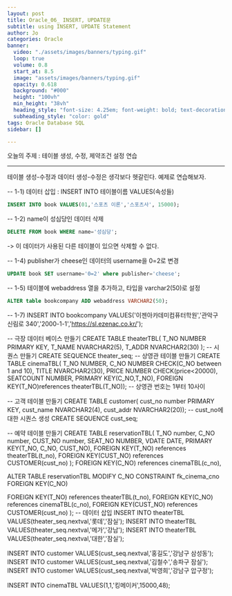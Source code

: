 ```yaml
---
layout: post
title: Oracle_06_ INSERT, UPDATE문
subtitle: using INSERT, UPDATE Statement
author: Jo
categories: Oracle
banner:
  video: "./assets/images/banners/typing.gif"
  loop: true
  volume: 0.8
  start_at: 8.5
  image: "assets/images/banners/typing.gif"
  opacity: 0.618
  background: "#000"
  height: "100vh"
  min_height: "38vh"
  heading_style: "font-size: 4.25em; font-weight: bold; text-decoration: underline"
  subheading_style: "color: gold"
tags: Oracle Database SQL
sidebar: []

---
```


오늘의 주제 :  테이블 생성, 수정, 제약조건 설정 연습<br>
 * * *
 
테이블 생성-수정과 데이터 생성-수정은 생각보다 헷갈린다. 예제로 연습해보자.<br>




-- 1-1) 데이터 삽입
: INSERT INTO 테이블이름 VALUES(속성들)
```sql
INSERT INTO book VALUES(01,'스포츠 이론','스포츠사', 15000);
```

-- 1-2) name이 성심당인 데이터 삭제
```sql
DELETE FROM book WHERE name='성심당';
```
 -> 이 데이터가 사용된 다른 테이블이 있으면 삭제할 수 없다.<br>
 
-- 1-4) publisher가 cheese인 데이터의 username을 0=2로 변경
```sql
UPDATE book SET username='0=2' where publisher='cheese'; 
```
-- 1-5) 테이블에 webaddress 열을 추가하고, 타입을 varchar2(50)로 설정
```sql
ALTER table bookcompany ADD webaddress VARCHAR2(50);
```
-- 1-7)
INSERT INTO bookcompany VALUES('이젠아카데미컴퓨터학원','관악구 신림로 340','2000-1-1','https://sl.ezenac.co.kr/');

-- 극장 데이터 베이스 만들기
CREATE TABLE theaterTBL(
T_NO NUMBER PRIMARY KEY,
T_NAME NVARCHAR2(5),
T_ADDR NVARCHAR2(30)
);
-- 시퀀스 만들기
CREATE SEQUENCE theater_seq;
-- 상영관 테이블 만들기
CREATE TABLE cinemaTBL(
T_NO NUMBER,
C_NO NUMBER CHECK(C_NO between 1 and 10),
TITLE NVARCHAR2(30),
PRICE NUMBER CHECK(price<20000),
SEATCOUNT NUMBER,
PRIMARY KEY(C_NO,T_NO),
FOREIGN KEY(T_NO)references theaterTBL(T_NO));
-- 상영관 번호는 1부터 10사이

-- 고객 테이블 만들기
CREATE TABLE customer(
cust_no number PRIMARY KEY,
cust_name NVARCHAR2(4),
cust_addr NVARCHAR2(20));
-- cust_no에 대한 시퀀스 생성
CREATE SEQUENCE cust_seq;

-- 예약 테이블 만들기
CREATE TABLE reservationTBL(
T_NO number,
C_NO number,
CUST_NO number,
SEAT_NO NUMBER,
VDATE DATE,
PRIMARY KEY(T_NO, C_NO, CUST_NO),
FOREIGN KEY(T_NO) references theaterTBL(t_no),
FOREIGN KEY(CUST_NO) references CUSTOMER(cust_no)
);
FOREIGN KEY(C_NO) references cinemaTBL(c_no),

ALTER TABLE reservationTBL MODIFY C_NO CONSTRAINT fk_cinema_cno FOREIGN KEY(C_NO)  





FOREIGN KEY(T_NO) references theaterTBL(t_no),
FOREIGN KEY(C_NO) references cinemaTBL(c_no),
FOREIGN KEY(CUST_NO) references CUSTOMER(cust_no)
);
-- 데이터 삽입
INSERT INTO theaterTBL VALUES(theater_seq.nextval,'롯데','잠실');
INSERT INTO theaterTBL VALUES(theater_seq.nextval,'메가','강남');
INSERT INTO theaterTBL VALUES(theater_seq.nextval,'대한','잠실');

INSERT INTO customer VALUES(cust_seq.nextval,'홍길도','강남구 삼성동');
INSERT INTO customer VALUES(cust_seq.nextval,'김철수','송파구 잠실');
INSERT INTO customer VALUES(cust_seq.nextval,'박영희','강남구 압구정');

INSERT INTO cinemaTBL VALUES(1,1,'킹메이커',15000,48);



